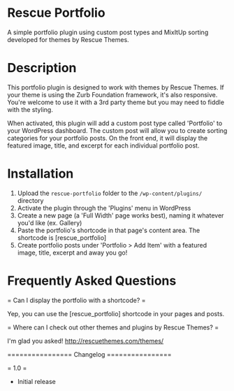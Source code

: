 Rescue Portfolio
================

A simple portfolio plugin using custom post types and MixItUp sorting developed for themes by Rescue Themes.

Description
================

This portfolio plugin is designed to work with themes by Rescue Themes. If your theme is using the Zurb Foundation framework, it's also responsive. You're welcome to use it with a 3rd party theme but you may need to fiddle with the styling.

When activated, this plugin will add a custom post type called 'Portfolio' to your WordPress dashboard. The custom post will allow you to create sorting categories for your portfolio posts. On the front end, it will display the featured image, title, and excerpt for each individual portfolio post.

Installation
================

1. Upload the `rescue-portfolio` folder to the `/wp-content/plugins/` directory
2. Activate the plugin through the 'Plugins' menu in WordPress
3. Create a new page (a 'Full Width' page works best), naming it whatever you'd like (ex. Gallery)
4. Paste the portfolio's shortcode in that page's content area. The shortcode is [rescue_portfolio]
5. Create portfolio posts under 'Portfolio > Add Item' with a featured image, title, excerpt and away you go!

Frequently Asked Questions
================

= Can I display the portfolio with a shortcode?  =

Yep, you can use the [rescue_portfolio] shortcode in your pages and posts.

= Where can I check out other themes and plugins by Rescue Themes?  =

I'm glad you asked! http://rescuethemes.com/themes/

================ Changelog ================

= 1.0 =
* Initial release